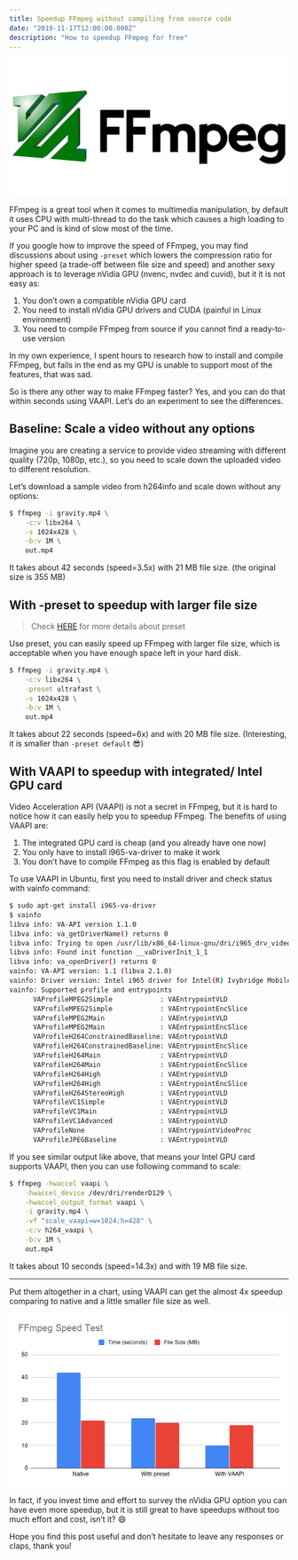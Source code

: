 ```yaml
---
title: Speedup FFmpeg without compiling from source code
date: "2019-11-17T12:00:00.000Z"
description: "How to speedup FFmpeg for free"
---
```


![](./banner.jpg)

FFmpeg is a great tool when it comes to multimedia manipulation, by default it uses CPU with multi-thread to do the task which causes a high loading to your PC and is kind of slow most of the time.

If you google how to improve the speed of FFmpeg, you may find discussions about using `-preset` which lowers the compression ratio for higher speed (a trade-off between file size and speed) and another sexy approach is to leverage nVidia GPU (nvenc, nvdec and cuvid), but it it is not easy as:

1. You don’t own a compatible nVidia GPU card
1. You need to install nVidia GPU drivers and CUDA (painful in Linux environment)
1. You need to compile FFmpeg from source if you cannot find a ready-to-use version

In my own experience, I spent hours to research how to install and compile FFmpeg, but fails in the end as my GPU is unable to support most of the features, that was sad.

So is there any other way to make FFmpeg faster? Yes, and you can do that within seconds using VAAPI. Let’s do an experiment to see the differences.

## Baseline: Scale a video without any options

Imagine you are creating a service to provide video streaming with different quality (720p, 1080p, etc.), so you need to scale down the uploaded video to different resolution.

Let’s download a sample video from h264info and scale down without any options:

```bash
$ ffmpeg -i gravity.mp4 \
    -c:v libx264 \
    -s 1024x428 \
    -b:v 1M \
    out.mp4
```

It takes about 42 seconds (speed=3.5x) with 21 MB file size. (the original size is 355 MB)

## With -preset to speedup with larger file size

> Check [HERE](https://trac.ffmpeg.org/wiki/Encode/H.264) for more details about preset

Use preset, you can easily speed up FFmpeg with larger file size, which is acceptable when you have enough space left in your hard disk.

```bash
$ ffmpeg -i gravity.mp4 \
    -c:v libx264 \
    -preset ultrafast \
    -s 1024x428 \
    -b:v 1M \
    out.mp4
```

It takes about 22 seconds (speed=6x) and with 20 MB file size. (Interesting, it is smaller than `-preset default` 😎)

## With VAAPI to speedup with integrated/ Intel GPU card

Video Acceleration API (VAAPI) is not a secret in FFmpeg, but it is hard to notice how it can easily help you to speedup FFmpeg. The benefits of using VAAPI are:

1. The integrated GPU card is cheap (and you already have one now)
1. You only have to install i965-va-driver to make it work
1. You don’t have to compile FFmpeg as this flag is enabled by default

To use VAAPI in Ubuntu, first you need to install driver and check status with vainfo command:

```bash
$ sudo apt-get install i965-va-driver
$ vainfo
libva info: VA-API version 1.1.0
libva info: va_getDriverName() returns 0
libva info: Trying to open /usr/lib/x86_64-linux-gnu/dri/i965_drv_video.so
libva info: Found init function __vaDriverInit_1_1
libva info: va_openDriver() returns 0
vainfo: VA-API version: 1.1 (libva 2.1.0)
vainfo: Driver version: Intel i965 driver for Intel(R) Ivybridge Mobile - 2.1.0
vainfo: Supported profile and entrypoints
      VAProfileMPEG2Simple            : VAEntrypointVLD
      VAProfileMPEG2Simple            : VAEntrypointEncSlice
      VAProfileMPEG2Main              : VAEntrypointVLD
      VAProfileMPEG2Main              : VAEntrypointEncSlice
      VAProfileH264ConstrainedBaseline: VAEntrypointVLD
      VAProfileH264ConstrainedBaseline: VAEntrypointEncSlice
      VAProfileH264Main               : VAEntrypointVLD
      VAProfileH264Main               : VAEntrypointEncSlice
      VAProfileH264High               : VAEntrypointVLD
      VAProfileH264High               : VAEntrypointEncSlice
      VAProfileH264StereoHigh         : VAEntrypointVLD
      VAProfileVC1Simple              : VAEntrypointVLD
      VAProfileVC1Main                : VAEntrypointVLD
      VAProfileVC1Advanced            : VAEntrypointVLD
      VAProfileNone                   : VAEntrypointVideoProc
      VAProfileJPEGBaseline           : VAEntrypointVLD
```

If you see similar output like above, that means your Intel GPU card supports VAAPI, then you can use following command to scale:

```bash
$ ffmpeg -hwaccel vaapi \
    -hwaccel_device /dev/dri/renderD129 \
    -hwaccel_output_format vaapi \
    -i gravity.mp4 \
    -vf "scale_vaapi=w=1024:h=428" \
    -c:v h264_vaapi \
    -b:v 1M \
    out.mp4
```

It takes about 10 seconds (speed=14.3x) and with 19 MB file size.

---

Put them altogether in a chart, using VAAPI can get the almost 4x speedup comparing to native and a little smaller file size as well.

![](./comparison.png)

In fact, if you invest time and effort to survey the nVidia GPU option you can have even more speedup, but it is still great to have speedups without too much effort and cost, isn’t it? 😄

Hope you find this post useful and don’t hesitate to leave any responses or claps, thank you!

